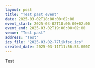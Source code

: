 ```yaml
---
layout: post
title: "Test past event"
date: 2025-03-02T18:00:00+02:00
event_start: 2025-03-02T18:00:00+02:00
event_end: 2025-03-02T19:00:00+02:00
venue: "Test past"
address: "Test"
ics_file: "2025-03-02-77ljkfsc.ics"
created_date: 2025-03-11T11:56:53.000Z
---
```


Test
